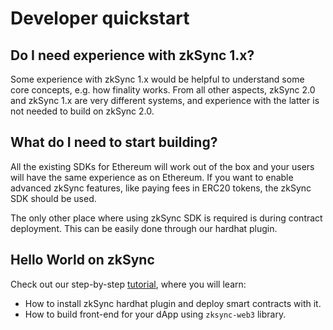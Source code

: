 # Developer quickstart

## Do I need experience with zkSync 1.x?

Some experience with zkSync 1.x would be helpful to understand some core concepts, e.g. how finality works. From all other aspects, zkSync 2.0 and zkSync 1.x are very different systems, and experience with the latter is not needed to build on zkSync 2.0.

## What do I need to start building?

All the existing SDKs for Ethereum will work out of the box and your users will have the same experience as on Ethereum. If you want to enable advanced zkSync features, like paying fees in ERC20 tokens, the zkSync SDK should be used.

The only other place where using zkSync SDK is required is during contract deployment. This can be easily done through our hardhat plugin.

## Hello World on zkSync

Check out our step-by-step [tutorial](./hello-world.md), where you will learn:

- How to install zkSync hardhat plugin and deploy smart contracts with it.
- How to build front-end for your dApp using `zksync-web3` library.
